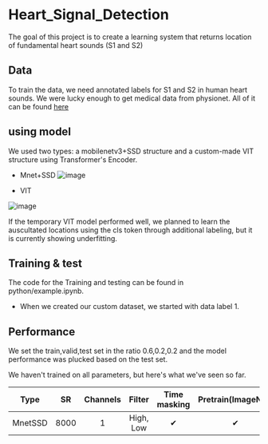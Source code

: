 # Heart_Signal_Detection
The goal of this project is to create a learning system that returns location of fundamental heart sounds (S1 and S2)

## Data
To train the data, we need annotated labels for S1 and S2 in human heart sounds. We were lucky enough to get medical data from physionet.
All of it can be found [here](https://physionet.org/content/circor-heart-sound/1.0.3/)

## using model
We used two types: a mobilenetv3+SSD structure and a custom-made VIT structure using Transformer's Encoder. 

- Mnet+SSD
![image](https://github.com/Jaewon-Sa/Heart_Signal_Detection/assets/92181151/7f55eae7-c30a-479f-b327-ed69a4121e04)

- VIT

![image](https://github.com/Jaewon-Sa/Heart_Signal_Detection/assets/92181151/45ab2408-537e-4fe1-9ed1-6d0b89b3ae7a)

If the temporary VIT model performed well, we planned to learn the auscultated locations using the cls token through additional labeling,
but it is currently showing underfitting.

## Training & test
The code for the Training and testing can be found in python/example.ipynb.
- When we created our custom dataset, we started with data label 1.

## Performance
We set the train,valid,test set in the ratio 0.6,0.2,0.2 and the model performance was plucked based on the test set. 

We haven't trained on all parameters, but here's what we've seen so far.

| Type | SR | Channels | Filter | Time masking | Pretrain(ImageNet) | Aug | X(wl=sr/x) | mAP0.5 |
| :--: | :-: | :-----: | :----: | :----------: | :----------------: | :-: | :--------: | :----: |
| MnetSSD | 8000 | 1 | High, Low | ✔ | ✔ |  | 15 | 0.802 |

